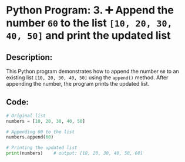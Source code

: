 # Python Program: 3. ➕ Append the number `60` to the list `[10, 20, 30, 40, 50]` and print the updated list

## Description:
This Python program demonstrates how to append the number `60` to an existing list `[10, 20, 30, 40, 50]` using the `append()` method. After appending the number, the program prints the updated list.

## Code:
```python
# Original list
numbers = [10, 20, 30, 40, 50]

# Appending 60 to the list
numbers.append(60)

# Printing the updated list
print(numbers)    # output: [10, 20, 30, 40, 50, 60]
